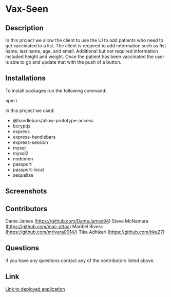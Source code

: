 # Vax-Seen



## Description
In this project we allow the client to use the UI to add patients who need to get vaccinated to a list. The client is required to add information such as fist name, last name, age, and email. Additional but not required information included height and weight. Once the patient has been vaccinated the user is able to go and update that with the push of a button.



## Installations
To install packages run the following command:

npm i

In this project we used:
* @handlebars/allow-prototype-access
* bcryptjs
* express
* express-handlebars
* express-session
* mysql
* mysql2
* nodemon
* passport
* passport-local
* sequelize


## Screenshots


## Contributors
Dante James (https://github.com/DanteJames94)
Steve McNamara (https://github.com/mac-attac)
Maribel Rivera (https://github.com/mrivera0014/)
Tika Adhikari (https://github.com/tika27)


## Questions
If you have any questions contact any of the contributors listed above.

## Link 

[Link to deployed application](https://quiet-badlands-37239.herokuapp.com)